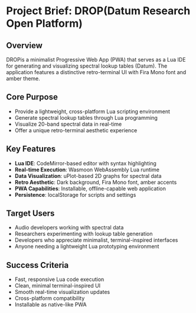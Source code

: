 # Project Brief: DROP(Datum Research Open Platform)

## Overview

DROPis a minimalist Progressive Web App (PWA) that serves as a Lua IDE for generating and visualizing spectral lookup tables (Datum). The application features a distinctive retro-terminal UI with Fira Mono font and amber theme.

## Core Purpose

- Provide a lightweight, cross-platform Lua scripting environment
- Generate spectral lookup tables through Lua programming
- Visualize 20-band spectral data in real-time
- Offer a unique retro-terminal aesthetic experience

## Key Features

- **Lua IDE**: CodeMirror-based editor with syntax highlighting
- **Real-time Execution**: Wasmoon WebAssembly Lua runtime
- **Data Visualization**: uPlot-based 2D graphs for spectral data
- **Retro Aesthetic**: Dark background, Fira Mono font, amber accents
- **PWA Capabilities**: Installable, offline-capable web application
- **Persistence**: localStorage for scripts and settings

## Target Users

- Audio developers working with spectral data
- Researchers experimenting with lookup table generation
- Developers who appreciate minimalist, terminal-inspired interfaces
- Anyone needing a lightweight Lua prototyping environment

## Success Criteria

- Fast, responsive Lua code execution
- Clean, minimal terminal-inspired UI
- Smooth real-time visualization updates
- Cross-platform compatibility
- Installable as native-like PWA
